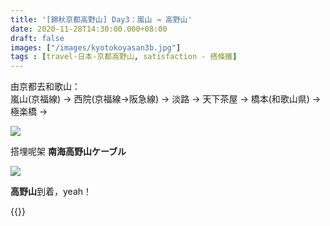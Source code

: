 ```yaml
---
title: '[錦秋京都高野山] Day3：嵐山 → 高野山'
date: 2020-11-28T14:30:00.000+08:00
draft: false
images: ["/images/kyotokoyasan3b.jpg"]
tags : [travel-日本-京都高野山, satisfaction - 搭條鐵]
---
```


由京都去和歌山：  
嵐山(京福線) → 西院(京福線→阪急線) → 淡路 → 天下茶屋 → 橋本(和歌山県) → 極楽橋 →  

![](/images/kyotokoyasan3b.jpg)

搭埋呢架 **南海高野山ケーブル**  

![](/images/kyotokoyasan3b1.jpg)

**高野山**到着，yeah！
  
{{<kyotokoyasan>}}  
